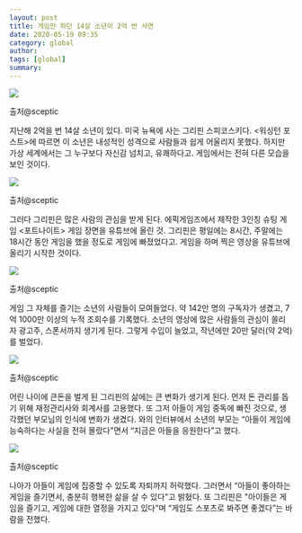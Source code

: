```yaml
---
layout: post
title: 게임만 하던 14살 소년이 2억 번 사연
date: 2020-05-19 09:35
category: global
author: 
tags: [global]
summary: 
---
```



  
![](https://img1.daumcdn.net/thumb/R720x0/?fname=https%3A%2F%2Ft1.daumcdn.net%2Fliveboard%2Finterstella-story%2F5a702122dd6747d9adaaf0296b1214ce.JPG)

출처@sceptic

지난해 2억을 번 14살 소년이 있다. 미국 뉴욕에 사는 그리핀 스피코스키다. <워싱턴 포스트>에 따르면 이 소년은 내성적인 성격으로 사람들과 쉽게 어울리지 못했다. 하지만 가상 세계에서는 그 누구보다 자신감 넘치고, 유쾌하다고. 게임에서는 전혀 다른 모습을 보인 것이다.

![](https://img1.daumcdn.net/thumb/R720x0/?fname=https%3A%2F%2Ft1.daumcdn.net%2Fliveboard%2Finterstella-story%2Fd97bcf2d1093426ea28cc8e79d33e2a4.JPG)

출처@sceptic

그러다 그리핀은 많은 사람의 관심을 받게 된다. 에픽게임즈에서 제작한 3인칭 슈팅 게임 <포트나이트> 게임 장면을 유튜브에 올린 것. 그리핀은 평일에는 8시간, 주말에는 18시간 동안 게임을 했을 정도로 게임에 빠졌었다고. 게임을 하며 찍은 영상을 유튜브에 올리기 시작한 것이다.

![](https://img1.daumcdn.net/thumb/R720x0/?fname=https%3A%2F%2Ft1.daumcdn.net%2Fliveboard%2Finterstella-story%2F95e2dac992bd4ade8fa7fb8b29e8adbe.JPG)

출처@sceptic

게임 그 자체를 즐기는 소년의 사람들이 모여들었다. 약 142만 명의 구독자가 생겼고, 7억 1000만 이상의 누적 조회수를 기록했다. 소년의 영상에 많은 사람들의 관심이 쏠리자 광고주, 스폰서까지 생기게 된다. 그렇게 수입이 늘었고, 작년에만 20만 달러(약 2억)를 벌었다.

![](https://img1.daumcdn.net/thumb/R720x0/?fname=https%3A%2F%2Ft1.daumcdn.net%2Fliveboard%2Finterstella-story%2F60b8e71c18814e4e8673ba4ec64328d5.JPG)

출처@sceptic

어린 나이에 큰돈을 벌게 된 그리핀의 삶에는 큰 변화가 생기게 된다. 먼저 돈 관리를 돕기 위해 재정관리사와 회계사를 고용했다. 또 그저 아들이 게임 중독에 빠진 것으로, 생각했던 부모님의 인식에 변화가 생겼다. <WABC-TV>와의 인터뷰에서 소년의 부모는 “아들이 게임에 능숙하다는 사실을 전혀 몰랐다"면서 “지금은 아들을 응원한다”고 했다.

![](https://img1.daumcdn.net/thumb/R720x0/?fname=https%3A%2F%2Ft1.daumcdn.net%2Fliveboard%2Finterstella-story%2F99c246b775b94ab3880b68f5e98d0f30.JPG)

출처@sceptic

나아가 아들이 게임에 집중할 수 있도록 자퇴까지 허락했다. 그러면서 “아들이 좋아하는 게임을 즐기면서, 충분히 행복한 삶을 살 수 있다"고 밝혔다. 또 그리핀은 "아이들은 게임을 즐기고, 게임에 대한 열정을 가지고 있다”며 “게임도 스포츠로 봐주면 좋겠다”는 바람을 전했다.